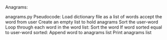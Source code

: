 Anagrams:

anagrams.py Pseudocode:
Load dictionary file as a list of words
accept the word from user 
Create an empty list to hold anagrams
Sort the user-word
Loop through each word in the word list:
    Sort the word
    If word sorted equal to user-word sorted:
        Append word to anagrams list
Print anagrams list